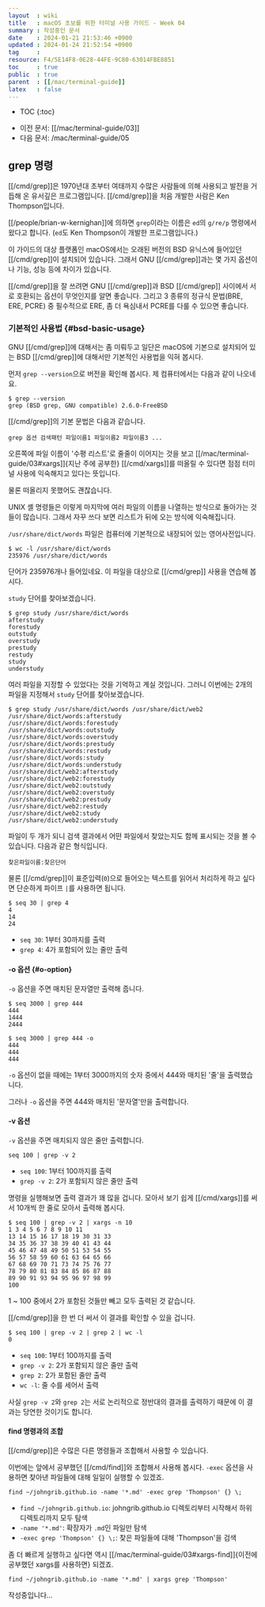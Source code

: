 ```yaml
---
layout  : wiki
title   : macOS 초보를 위한 터미널 사용 가이드 - Week 04
summary : 작성중인 문서
date    : 2024-01-21 21:53:46 +0900
updated : 2024-01-24 21:52:54 +0900
tag     : 
resource: F4/5E14F8-0E28-44FE-9C80-63014FBE8851
toc     : true
public  : true
parent  : [[/mac/terminal-guide]]
latex   : false
---
```

* TOC
{:toc}

- 이전 문서: [[/mac/terminal-guide/03]]
- 다음 문서: /mac/terminal-guide/05

## grep 명령

[[/cmd/grep]]은 1970년대 초부터 여태까지 수많은 사람들에 의해 사용되고 발전을 거듭해 온 유서깊은 프로그램입니다.
[[/cmd/grep]]을 처음 개발한 사람은 Ken Thompson입니다.

[[/people/brian-w-kernighan]]에 의하면 `grep`이라는 이름은 `ed`의 `g/re/p` 명령에서 왔다고 합니다.
(`ed`도 Ken Thompson이 개발한 프로그램입니다.)

이 가이드의 대상 플랫폼인 macOS에서는 오래된 버전의 BSD 유닉스에 들어있던 [[/cmd/grep]]이 설치되어 있습니다.
그래서 GNU [[/cmd/grep]]과는 몇 가지 옵션이나 기능, 성능 등에 차이가 있습니다.

[[/cmd/grep]]을 잘 쓰려면 GNU [[/cmd/grep]]과 BSD [[/cmd/grep]] 사이에서 서로 호환되는 옵션이 무엇인지를 알면 좋습니다.
그리고 3 종류의 정규식 문법(BRE, ERE, PCRE) 중 필수적으로 ERE, 좀 더 욕심내서 PCRE를 다룰 수 있으면 좋습니다.

### 기본적인 사용법 {#bsd-basic-usage}

GNU [[/cmd/grep]]에 대해서는 좀 미뤄두고 일단은 macOS에 기본으로 설치되어 있는 BSD [[/cmd/grep]]에 대해서만 기본적인 사용법을 익혀 봅시다.

먼저 `grep --version`으로 버전을 확인해 봅시다. 제 컴퓨터에서는 다음과 같이 나오네요.

```
$ grep --version
grep (BSD grep, GNU compatible) 2.6.0-FreeBSD
```

[[/cmd/grep]]의 기본 문법은 다음과 같습니다.

```
grep 옵션 검색패턴 파일이름1 파일이름2 파일이름3 ...
```

오른쪽에 파일 이름이 '수평 리스트'로 줄줄이 이어지는 것을 보고
[[/mac/terminal-guide/03#xargs]]{지난 주에 공부한} [[/cmd/xargs]]를 떠올릴 수 있다면 점점 터미널 사용에 익숙해지고 있다는 뜻입니다.

물론 떠올리지 못했어도 괜찮습니다.

UNIX 셸 명령들은 이렇게 마지막에 여러 파일의 이름을 나열하는 방식으로 돌아가는 것들이 많습니다.
그래서 자꾸 쓰다 보면 리스트가 뒤에 오는 방식에 익숙해집니다.

`/usr/share/dict/words` 파일은 컴퓨터에 기본적으로 내장되어 있는 영어사전입니다.

```
$ wc -l /usr/share/dict/words
235976 /usr/share/dict/words
```

단어가 235976개나 들어있네요. 이 파일을 대상으로 [[/cmd/grep]] 사용을 연습해 봅시다.

`study` 단어를 찾아보겠습니다.

```
$ grep study /usr/share/dict/words
afterstudy
forestudy
outstudy
overstudy
prestudy
restudy
study
understudy
```

여러 파일을 지정할 수 있었다는 것을 기억하고 계실 것입니다.
그러니 이번에는 2개의 파일을 지정해서 `study` 단어를 찾아보겠습니다.

```
$ grep study /usr/share/dict/words /usr/share/dict/web2
/usr/share/dict/words:afterstudy
/usr/share/dict/words:forestudy
/usr/share/dict/words:outstudy
/usr/share/dict/words:overstudy
/usr/share/dict/words:prestudy
/usr/share/dict/words:restudy
/usr/share/dict/words:study
/usr/share/dict/words:understudy
/usr/share/dict/web2:afterstudy
/usr/share/dict/web2:forestudy
/usr/share/dict/web2:outstudy
/usr/share/dict/web2:overstudy
/usr/share/dict/web2:prestudy
/usr/share/dict/web2:restudy
/usr/share/dict/web2:study
/usr/share/dict/web2:understudy
```

파일이 두 개가 되니 검색 결과에서 어떤 파일에서 찾았는지도 함께 표시되는 것을 볼 수 있습니다.
다음과 같은 형식입니다.

```
찾은파일이름:찾은단어
```

물론 [[/cmd/grep]]이 표준입력(`0`)으로 들어오는 텍스트를 읽어서 처리하게 하고 싶다면 단순하게 파이프 `|`를 사용하면 됩니다.

```
$ seq 30 | grep 4
4
14
24
```

- `seq 30`: 1부터 30까지를 출력
- `grep 4`: 4가 포함되어 있는 줄만 출력

#### -o 옵션 {#o-option}

`-o` 옵션을 주면 매치된 문자열만 출력해 줍니다.

```
$ seq 3000 | grep 444
444
1444
2444

$ seq 3000 | grep 444 -o
444
444
444
```

`-o` 옵션이 없을 때에는 1부터 3000까지의 숫자 중에서 444와 매치된 '줄'을 출력했습니다.

그러나 `-o` 옵션을 주면 444와 매치된 '문자열'만을 출력합니다.

#### -v 옵션

`-v` 옵션을 주면 매치되지 않은 줄만 출력합니다.

```
seq 100 | grep -v 2
```

- `seq 100`: 1부터 100까지를 출력
- `grep -v 2`: 2가 포함되지 않은 줄만 출력

명령을 실행해보면 출력 결과가 꽤 많을 겁니다.
모아서 보기 쉽게 [[/cmd/xargs]]를 써서 10개씩 한 줄로 모아서 출력해 봅시다.

```
$ seq 100 | grep -v 2 | xargs -n 10
1 3 4 5 6 7 8 9 10 11
13 14 15 16 17 18 19 30 31 33
34 35 36 37 38 39 40 41 43 44
45 46 47 48 49 50 51 53 54 55
56 57 58 59 60 61 63 64 65 66
67 68 69 70 71 73 74 75 76 77
78 79 80 81 83 84 85 86 87 88
89 90 91 93 94 95 96 97 98 99
100
```

1 ~ 100 중에서 2가 포함된 것들만 빼고 모두 출력된 것 같습니다.

[[/cmd/grep]]을 한 번 더 써서 이 결과를 확인할 수 있을 겁니다.

```
$ seq 100 | grep -v 2 | grep 2 | wc -l
0
```

- `seq 100`: 1부터 100까지를 출력
- `grep -v 2`: 2가 포함되지 않은 줄만 출력
- `grep 2`: 2가 포함된 줄만 출력
- `wc -l`: 줄 수를 세어서 출력

사실 `grep -v 2`와 `grep 2`는 서로 논리적으로 정반대의 결과를 출력하기 때문에 이 결과는 당연한 것이기도 합니다.

#### find 명령과의 조합

[[/cmd/grep]]은 수많은 다른 명령들과 조합해서 사용할 수 있습니다.

이번에는 앞에서 공부했던 [[/cmd/find]]와 조합해서 사용해 봅시다.
`-exec` 옵션을 사용하면 찾아낸 파일들에 대해 일일이 실행할 수 있겠죠.

```
find ~/johngrib.github.io -name '*.md' -exec grep 'Thompson' {} \;
```

- `find ~/johngrib.github.io`: johngrib.github.io 디렉토리부터 시작해서 하위 디렉토리까지 모두 탐색
- `-name '*.md'`: 확장자가 `.md`인 파일만 탐색
- `-exec grep 'Thompson' {} \;`: 찾은 파일들에 대해 'Thompson'을 검색

좀 더 빠르게 실행하고 싶다면 역시 [[/mac/terminal-guide/03#xargs-find]]{이전에 공부했던 xargs를 사용하면} 되겠죠.

```
find ~/johngrib.github.io -name '*.md' | xargs grep 'Thompson'
```


작성중입니다...
